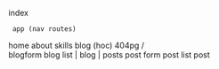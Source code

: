    
   
   index
     
     app (nav routes)

home about skills blog (hoc) 404pg 
                    /\
           blogform   blog list 
                         | 
                        blog
                         |
                        posts
                post form post list 
                              post